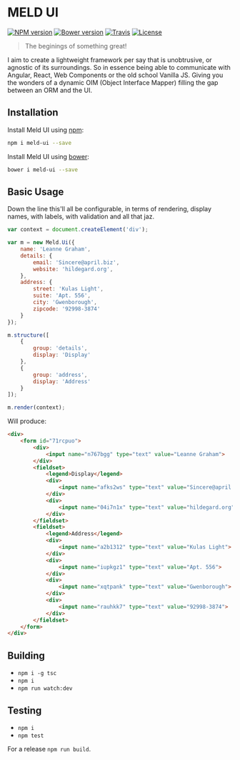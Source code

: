 MELD UI
=======

[![NPM version](https://img.shields.io/npm/v/meld-ui.svg?style=flat-square)](https://www.npmjs.com/package/meld-ui)
[![Bower version](https://img.shields.io/bower/v/meld-ui.svg?style=flat-square)](https://github.com/maraisr/meld-ui)
[![Travis](https://img.shields.io/travis/maraisr/meld-ui.svg?style=flat-square)](https://travis-ci.org/maraisr/meld-ui)
[![License](https://img.shields.io/npm/l/meld-ui.svg?style=flat-square)](https://github.com/maraisr/meld-ui/blob/master/LICENSE.md)

> The beginings of something great!

I aim to create a lightweight framework per say that is unobtrusive, or agnostic of its surroundings. So in essence being able to communicate with Angular, React, Web Components or the old school Vanilla JS. Giving you the wonders of a dynamic OIM (Object Interface Mapper) filling the gap between an ORM and the UI.

## Installation
Install Meld UI using [npm](https://docs.npmjs.com/):
```sh
npm i meld-ui --save
```

Install Meld UI using [bower](http://bower.io/#getting-started):
```sh
bower i meld-ui --save
```

## Basic Usage
Down the line this'll all be configurable, in terms of rendering, display names, with labels, with validation and all that jaz.

```JavaScript
var context = document.createElement('div');

var m = new Meld.Ui({
	name: 'Leanne Graham',
	details: {
		email: 'Sincere@april.biz',
		website: 'hildegard.org',
	},
	address: {
		street: 'Kulas Light',
		suite: 'Apt. 556',
		city: 'Gwenborough',
		zipcode: '92998-3874'
	}
});

m.structure([
	{
		group: 'details',
		display: 'Display'
	},
	{
		group: 'address',
		display: 'Address'
	}
]);

m.render(context);

```
Will produce:
```HTML
<div>
	<form id="71rcpuo">
		<div>
			<input name="n767bgg" type="text" value="Leanne Graham">
		</div>
		<fieldset>
			<legend>Display</legend>
			<div>
				<input name="afks2ws" type="text" value="Sincere@april.biz">
			</div>
			<div>
				<input name="04i7n1x" type="text" value="hildegard.org">
			</div>
		</fieldset>
		<fieldset>
			<legend>Address</legend>
			<div>
				<input name="a2b1312" type="text" value="Kulas Light">
			</div>
			<div>
				<input name="iupkgz1" type="text" value="Apt. 556">
			</div>
			<div>
				<input name="xqtpank" type="text" value="Gwenborough">
			</div>
			<div>
				<input name="rauhkk7" type="text" value="92998-3874">
			</div>
		</fieldset>
	</form>
</div>
```

## Building
- `npm i -g tsc`
- `npm i`
- `npm run watch:dev`

## Testing
- `npm i`
- `npm test`

For a release `npm run build`.
